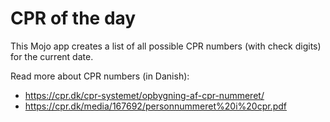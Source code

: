 CPR of the day
==============

This Mojo app creates a list of all possible CPR numbers (with check digits) for the current date.

Read more about CPR numbers (in Danish):

* https://cpr.dk/cpr-systemet/opbygning-af-cpr-nummeret/
* https://cpr.dk/media/167692/personnummeret%20i%20cpr.pdf
